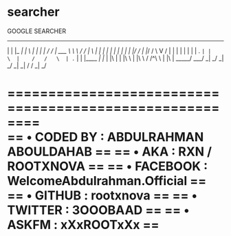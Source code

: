 # searcher
GOOGLE SEARCHER
 _       _____   _   _   _   __ ______  __   __  _   _ 
| |     |_   _| | \ | | | | / / | ___ \ \ \ / / | \ | |
| |       | |   |  \| | | |/ /  | |_/ /  \ V /  |  \| |
| |       | |   | . ` | |    \  |    /   /   \  | . ` |
| |____  _| |_  | |\  | | |\  \ | |\ \  / /^\ \ | |\  |
\_____/  \___/  \_| \_/ \_| \_/ \_| \_| \/   \/ \_| \_/

========================================================                                                       
==  • CODED BY : ABDULRAHMAN ABOULDAHAB               ==
==  • AKA      : RXN / ROOTXNOVA                      ==
==  • FACEBOOK : WelcomeAbdulrahman.Official          ==
==  • GITHUB   : rootxnova                            ==
==  • TWITTER  : 3OOOBAAD                             ==
==  • ASKFM    : xXxROOTxXx                           ==
========================================================
